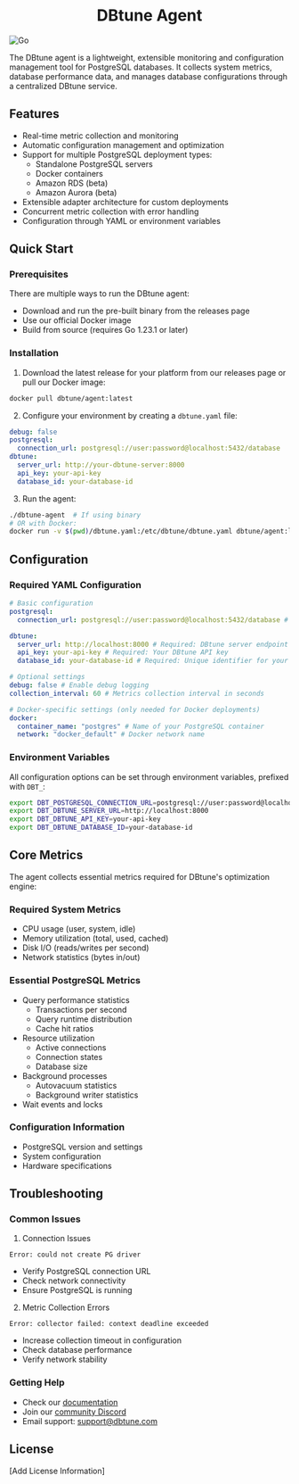 <h1 align="center">DBtune Agent</h1>

![Go](https://img.shields.io/badge/golang-00ADD8?&style=plastic&logo=go&logoColor=white)

The DBtune agent is a lightweight, extensible monitoring and configuration management tool for PostgreSQL databases. It collects system metrics, database performance data, and manages database configurations through a centralized DBtune service.

## Features

- Real-time metric collection and monitoring
- Automatic configuration management and optimization
- Support for multiple PostgreSQL deployment types:
  - Standalone PostgreSQL servers
  - Docker containers
  - Amazon RDS (beta)
  - Amazon Aurora (beta)
- Extensible adapter architecture for custom deployments
- Concurrent metric collection with error handling
- Configuration through YAML or environment variables

## Quick Start

### Prerequisites

There are multiple ways to run the DBtune agent:

- Download and run the pre-built binary from the releases page
- Use our official Docker image
- Build from source (requires Go 1.23.1 or later)

### Installation

1. Download the latest release for your platform from our releases page or pull our Docker image:

```bash
docker pull dbtune/agent:latest
```

2. Configure your environment by creating a `dbtune.yaml` file:

```yaml
debug: false
postgresql:
  connection_url: postgresql://user:password@localhost:5432/database
dbtune:
  server_url: http://your-dbtune-server:8000
  api_key: your-api-key
  database_id: your-database-id
```

3. Run the agent:

```bash
./dbtune-agent  # If using binary
# OR with Docker:
docker run -v $(pwd)/dbtune.yaml:/etc/dbtune/dbtune.yaml dbtune/agent:latest
```

## Configuration

### Required YAML Configuration

```yaml
# Basic configuration
postgresql:
  connection_url: postgresql://user:password@localhost:5432/database # Required: Database connection string

dbtune:
  server_url: http://localhost:8000 # Required: DBtune server endpoint
  api_key: your-api-key # Required: Your DBtune API key
  database_id: your-database-id # Required: Unique identifier for your database

# Optional settings
debug: false # Enable debug logging
collection_interval: 60 # Metrics collection interval in seconds

# Docker-specific settings (only needed for Docker deployments)
docker:
  container_name: "postgres" # Name of your PostgreSQL container
  network: "docker_default" # Docker network name
```

### Environment Variables

All configuration options can be set through environment variables, prefixed with `DBT_`:

```bash
export DBT_POSTGRESQL_CONNECTION_URL=postgresql://user:password@localhost:5432/database
export DBT_DBTUNE_SERVER_URL=http://localhost:8000
export DBT_DBTUNE_API_KEY=your-api-key
export DBT_DBTUNE_DATABASE_ID=your-database-id
```

## Core Metrics

The agent collects essential metrics required for DBtune's optimization engine:

### Required System Metrics

- CPU usage (user, system, idle)
- Memory utilization (total, used, cached)
- Disk I/O (reads/writes per second)
- Network statistics (bytes in/out)

### Essential PostgreSQL Metrics

- Query performance statistics
  - Transactions per second
  - Query runtime distribution
  - Cache hit ratios
- Resource utilization
  - Active connections
  - Connection states
  - Database size
- Background processes
  - Autovacuum statistics
  - Background writer statistics
- Wait events and locks

### Configuration Information

- PostgreSQL version and settings
- System configuration
- Hardware specifications

## Troubleshooting

### Common Issues

1. Connection Issues

```
Error: could not create PG driver
```

- Verify PostgreSQL connection URL
- Check network connectivity
- Ensure PostgreSQL is running

2. Metric Collection Errors

```
Error: collector failed: context deadline exceeded
```

- Increase collection timeout in configuration
- Check database performance
- Verify network stability

### Getting Help

- Check our [documentation](https://docs.dbtune.com)
- Join our [community Discord](https://discord.gg/dbtune)
- Email support: support@dbtune.com

## License

[Add License Information]
